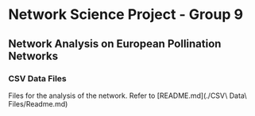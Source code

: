 # Network Science Project - Group 9

## Network Analysis on European Pollination Networks

### CSV Data Files
Files for the analysis of the network. Refer to [README.md](./CSV\ Data\ Files/Readme.md)
